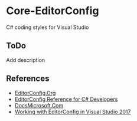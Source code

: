 # Core-EditorConfig
C# coding styles for Visual Studio

## ToDo
Add description

## References
* [EditorConfig.Org](http://editorconfig.org)
* [EditorConfig Reference for C# Developers](https://kent-boogaart.com/blog/editorconfig-reference-for-c-developers)
* [DocsMicrosoft.Com](https://docs.microsoft.com/en-us/visualstudio/ide/editorconfig-code-style-settings-reference)
* [Working with EditorConfig in Visual Studio 2017](https://almvm.azurewebsites.net/labs/tfs/editorconfig/)
